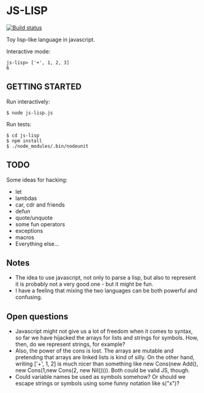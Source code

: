 # JS-LISP

[![Build status](https://travis-ci.org/andrelaszlo/js-lisp.svg)](https://travis-ci.org/andrelaszlo/js-lisp/)

Toy lisp-like language in javascript.

Interactive mode:

    js-lisp> ['+', 1, 2, 3]
    6

## GETTING STARTED

Run interactively:

    $ node js-lisp.js

Run tests:

    $ cd js-lisp
    $ npm install
    $ ./node_modules/.bin/nodeunit

## TODO

Some ideas for hacking:

* let
* lambdas
* car, cdr and friends
* defun
* quote/unquote
* some fun operators
* exceptions
* macros
* Everything else...

## Notes

* The idea to use javascript, not only to parse a lisp, but also to represent
  it is probably not a very good one - but it might be fun.
* I have a feeling that mixing the two languages can be both powerful and
  confusing.

## Open questions

* Javascript might not give us a lot of freedom when it comes to syntax, so far
  we have hijacked the arrays for lists and strings for symbols. How, then, do
  we represent strings, for example?
* Also, the power of the cons is lost. The arrays are mutable and pretending
  that arrays are linked lists is kind of silly. On the other hand, writing
      ['+', 1, 2]
  is much nicer than something like
      new Cons(new Add(), new Cons(1,new Cons(2, new Nil()))).
  Both could be valid JS, though.
* Could variable names be used as symbols somehow? Or should we escape strings
  or symbols using some funny notation like s("x")?